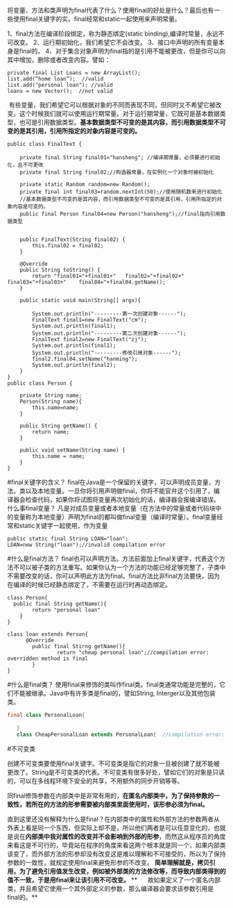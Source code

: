 将变量、方法和类声明为final代表了什么？使用final的好处是什么？最后也有一些使用final关键字的实。final经常和static一起使用来声明常量。

1、final方法在编译阶段绑定，称为静态绑定(static binding),编译时常量，永远不可改变。
2、运行期初始化，我们希望它不会改变。
3、接口中声明的所有变量本身是final的。
4、对于集合对象声明为final指的是引用不能被更改，但是你可以向其中增加，删除或者改变内容。譬如：
```
private final List Loans = new ArrayList();
list.add(“home loan”);  //valid
list.add("personal loan"); //valid
loans = new Vector();  //not valid
```

 有些变量，我们希望它可以根据对象的不同而表现不同，但同时又不希望它被改变，这个时候我们就可以使用运行期常量。对于运行期常量，它既可是基本数据类型，也可是引用数据类型。**基本数据类型不可变的是其内容，而引用数据类型不可变的是其引用，引用所指定的对象内容是可变的。**
```
public class FinalText {

    private final String final01="hansheng"; //编译期常量，必须要进行初始化，且不可更改
    private final String final02;//构造器常量，在实例化一个对象时被初始化

    private static Random random=new Random();
    private final int final03=random.nextInt(50);//使用随机数来进行初始化
    //基本数据类型不可变的是其内容，而引用数据类型不可变的是其引用，引用所指定的对象内容是可变的。
    public final Person final04=new Person("hansheng");//final指向引用数据类型


    public FinalText(String final02) {
        this.final02 = final02;
    }

    @Override
    public String toString() {
        return "final01="+final01+"   final02="+final02+"   final03="+final03+"    final04="+final04.getName();
    }

    public static void main(String[] args){

        System.out.println("---------第一次创建对象------");
        FinalText final1=new FinalText("cm");
        System.out.println(final1);
        System.out.println("---------第二次创建对象------");
        FinalText final2=new FinalText("zj");
        System.out.println(final1);
        System.out.println("---------修改引用对象------");
        final2.final04.setName("hanming");
        System.out.println(final2);
    }
}
public class Person {

    private String name;
    Person(String name){
        this.name=name;
    }

    public String getName() {
        return name;
    }

    public void setName(String name) {
        this.name = name;
    }
}
```


#final关键字的含义？
final在Java是一个保留的关键字，可以声明成员变量，方法，类以及本地变量。一旦你将引用声明做final，你将不能官弁这个引用了，编译器会检查代码，如果你将试图将变量再次初始化的话，编译器会报编译错误。
什么事final变量？
凡是对成员变量或者本地变量（在方法中的常量或者代码块中的变量称为本地变量）声明为final的都叫做final变量（编译时常量）。final变量经常和static关键字一起使用，作为变量
```
public static final String LOAN="loan";
LOAN=new String("loan");//invalid compilation error
```
#什么是final方法？
final也可以声明方法。方法前面加上final关键字，代表这个方法不可以被子类的方法重写。如果你认为一个方法的功能已经足够完整了，子类中不需要改变的话，你可以声明此方法为final。final方法比非final方法要快，因为在编译的时候已经静态绑定了，不需要在运行时再动态绑定。
```
class Person{
  public final String getName(){
        return "personal loan"
    }
}

class loan extends Person{
      @Override
        public final Stirng getName(){
                return "cheap personal loan";//compilation error: overridden method is final
        }
}
```
#什么是final类？
使用final来修饰的类叫作final类。final类通常功能是完整的，它们不能被继承。Java中有许多类是final的，譬如String, Interger以及其他包装类。
```java
final class PersonalLoan{
 
   }
   class CheapPersonalLoan extends PersonalLoan{  //compilation error: cannot inherit from final class
```


#不可变类

创建不可变类要使用final关键字。不可变类是指它的对象一旦被创建了就不能被更改了。String是不可变类的代表。不可变类有很多好处，譬如它们的对象是只读的，可以在多线程环境下安全的共享，不用额外的同步开销等等。


同final修饰参数在内部类中是非常有用的，**在匿名内部类中，为了保持参数的一致性，若所在的方法的形参需要被内部类里面使用时，该形参必须为final。**

直到这里还没有解释为什么是final？在内部类中的属性和外部方法的参数两者从外表上看是同一个东西，但实际上却不是，所以他们两者是可以任意变化的，也就是说在**内部类中我对属性的改变并不会影响到外部的形参**，而然这从程序员的角度来看这是不可行的，毕竟站在程序的角度来看这两个根本就是同一个，如果内部类该变了，而外部方法的形参却没有改变这是难以理解和不可接受的，所以为了保持参数的一致性，就规定使用final来避免形参的不改变。
**简单理解就是，拷贝引用，为了避免引用值发生改变，例如被外部类的方法修改等，而导致内部类得到的值不一致，于是用final来让该引用不可改变。**
**      故如果定义了一个匿名内部类，并且希望它使用一个其外部定义的参数，那么编译器会要求该参数引用是final的。**

